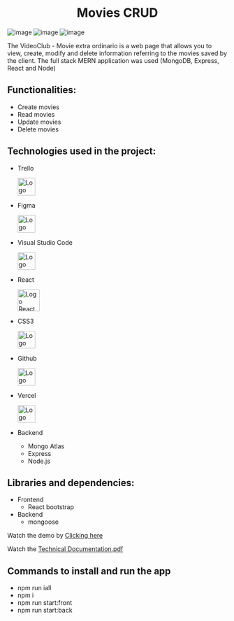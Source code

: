 <h1 align="center">Movies CRUD</h1> 

![image](https://user-images.githubusercontent.com/92132152/216208777-ff3fb8b9-e398-481c-9b33-a099c8fbc6a9.png)
![image](https://user-images.githubusercontent.com/92132152/216208846-e271f3f5-2ac3-48cb-ac18-d1bc8ecaa17a.png)
![image](https://user-images.githubusercontent.com/92132152/216208886-e664a0bd-1766-4611-ad7d-8cacb4ba0401.png)

The VideoClub - Movie extra ordinario is a web page that allows you to view, create, modify and delete information referring to the movies saved by the client. The full stack MERN application was used (MongoDB, Express, React and Node)

## Functionalities: 
* Create movies
* Read movies
* Update movies
* Delete movies

## Technologies used in the project: 
 * <p>Trello</p><img width="40px"src="https://user-images.githubusercontent.com/86115727/199334676-02ff98e0-5f82-4ee3-920c-8a40e748cabb.png" alt="Logo Trello">
 * <p>Figma </p><img width="40px"src="https://user-images.githubusercontent.com/86115727/199336813-72221f32-eb87-4cd9-b377-0f22e2b4d254.png" alt="Logo Figma">
 * <p>Visual Studio Code</p> <img width="40px"src="https://user-images.githubusercontent.com/86115727/199334189-d07ad5bf-3384-4dc6-82ba-0f39bf80ed82.png" alt="Logo Visual studio code">
 * <p>React</p><img width="50px"src="https://upload.wikimedia.org/wikipedia/commons/thumb/4/47/React.svg/800px-React.svg.png" alt="Logo React">
 * <p>CSS3</p><img width="40px"src="https://joseordaz.com/wp-content/uploads/2021/12/tailwind-pre.png" alt="Logo Tailwind">
 * <p>Github </p><img width="40px"src="https://user-images.githubusercontent.com/86115727/199336699-67593444-6d17-4c33-b313-99b09181887b.png" alt="Logo Github">
 * <p>Vercel</p><img width="40px"src="https://mms.businesswire.com/media/20211123005573/en/929867/23/vercel-logo-freelogovectors.net.jpg" alt="Logo Vercel">
    
* Backend
    * Mongo Atlas 
    * Express 
    * Node.js 

## Libraries and dependencies: 
* Frontend 
    * React bootstrap
* Backend
    * mongoose 

Watch the demo by [Clicking here](https://videoclub-azwe.vercel.app/) 

Watch the [Technical Documentation.pdf](https://docs.google.com/document/d/1PFN1ZUCdxVRnTIsC4S9Sk82buKlR4m73_fNz55Tx7zQ/edit#heading=h.lfjynj8igqz2)

## Commands to install and run the app

* npm run iall
* npm i
* npm run start:front
* npm run start:back


